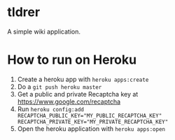 tldrer
======

A simple wiki application.

How to run on Heroku
====================

1. Create a heroku app with `heroku apps:create`
2. Do a `git push heroku master`
3. Get a public and private Recaptcha key at https://www.google.com/recaptcha
4. Run `heroku config:add RECAPTCHA_PUBLIC_KEY="MY_PUBLIC_RECAPTCHA_KEY" RECAPTCHA_PRIVATE_KEY="MY_PRIVATE_RECAPTCHA_KEY"`
5. Open the heroku application with `heroku apps:open`


